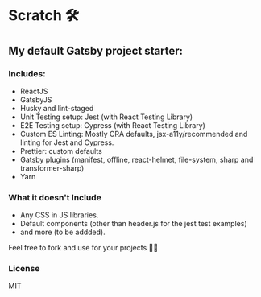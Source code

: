 # Scratch 🛠

## My default Gatsby project starter:

### Includes:

- ReactJS
- GatsbyJS
- Husky and lint-staged
- Unit Testing setup: Jest (with React
  Testing Library)
- E2E Testing setup: Cypress (with React
  Testing Library)
- Custom ES Linting: Mostly CRA
  defaults, jsx-a11y/recommended and
  linting for Jest and Cypress.
- Prettier: custom defaults
- Gatsby plugins (manifest, offline,
  react-helmet, file-system, sharp and
  transformer-sharp)
- Yarn

### What it doesn't Include

- Any CSS in JS libraries.
- Default components (other than
  header.js for the jest test examples)
- and more (to be addded).

Feel free to fork and use for your
projects 👍🏼

### License

MIT
